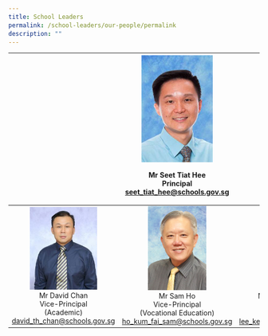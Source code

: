 ```yaml
---
title: School Leaders
permalink: /school-leaders/our-people/permalink
description: ""
---
```

|  | <img src="/images/principal.jpg" style="width:65%"><p style="text-align: center;">Mr Seet Tiat Hee<br>Principal<br>seet_tiat_hee@schools.gov.sg</p> |  |
|:---:|:---:|:---:|
|<img src="/images/vp.jpg" style="width:65%"><br>Mr David Chan<br>Vice-Principal <br>(Academic)<br>david_th_chan@schools.gov.sg | <img src="/images/vp1.jpg" style="width:53%"><br>Mr Sam Ho<br>Vice-Principal<br>(Vocational Education)<br>ho_kum_fai_sam@schools.gov.sg | <img src="/images/vp2.jpg" style="width:56%"><br>Mdm Lee Kee Meng<br>Vice-Principal<br>(Administration)<br>lee_kee_meng@schools.gov.sg |